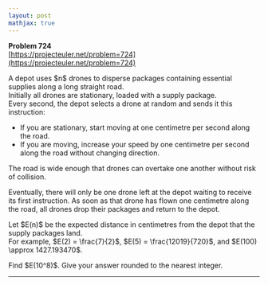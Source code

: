 ```yaml
---
layout: post
mathjax: true
---
```

**Problem 724**  
[https://projecteuler.net/problem=724](https://projecteuler.net/problem=724)

<p>A depot uses $n$ drones to disperse packages containing essential supplies along a long straight road.<br />
Initially all drones are stationary, loaded with a supply package.<br />
Every second, the depot selects a drone at random and sends it this instruction:</p>
<ul>
<li>If you are stationary, start moving at one centimetre per second along the road.</li>
<li>If you are moving, increase your speed by one centimetre per second along the road without changing direction.</li>
</ul>
<p>The road is wide enough that drones can overtake one another without risk of collision.</p>
<p>Eventually, there will only be one drone left at the depot waiting to receive its first instruction. As soon as that drone has flown one centimetre along the road, all drones drop their packages and return to the depot.</p>

<p>Let $E(n)$ be the expected distance in centimetres from the depot that the supply packages land.<br />
For example, $E(2) = \frac{7}{2}$, $E(5) = \frac{12019}{720}$, and $E(100) \approx 1427.193470$.</p>
<p>Find $E(10^8)$. Give your answer rounded to the nearest integer.</p>

---
